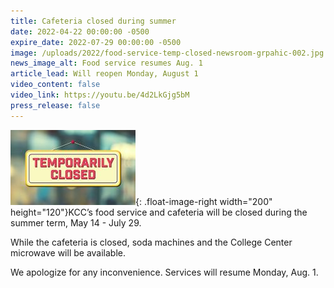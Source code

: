 ```yaml
---
title: Cafeteria closed during summer
date: 2022-04-22 00:00:00 -0500
expire_date: 2022-07-29 00:00:00 -0500
image: /uploads/2022/food-service-temp-closed-newsroom-grpahic-002.jpg
news_image_alt: Food service resumes Aug. 1
article_lead: Will reopen Monday, August 1
video_content: false
video_link: https://youtu.be/4d2LkGjg5bM
press_release: false
---
```

![](/uploads/2022/temp-closed200x120.jpg){: .float-image-right width="200" height="120"}KCC’s food service and cafeteria will be closed during the summer term, May 14 - July 29.

While the cafeteria is closed, soda machines and the College Center microwave will be available.

We apologize for any inconvenience. Services will resume Monday, Aug. 1.
